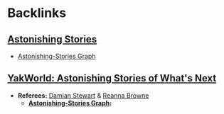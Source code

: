 
# Backlinks
## [Astonishing Stories](<Astonishing Stories.md>)
- [Astonishing-Stories Graph](<Astonishing-Stories Graph.md>)

## [YakWorld: Astonishing Stories of What's Next](<YakWorld: Astonishing Stories of What's Next.md>)
- **Referees:** [Damian Stewart](<Damian Stewart.md>) & [Reanna Browne](<Reanna Browne.md>)
    - **[Astonishing-Stories Graph](<Astonishing-Stories Graph.md>):**

